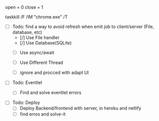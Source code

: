 open = 0
close = 1

taskkill /F /IM "chrome.exe" /T

- [ ] Todo: find a way to avoid refresh when emit job to client/server (File, database, etc)
    - [/] Use File handler
    - [/] Use Database(SQLite)
    - [ ] Use async/await
    - [ ] Use Different Thread
    - [ ] ignore and procced with adapt UI


- [ ] Todo: Eventlet
    - [ ] Find and solve eventlet errors


- [ ] Todo: Deploy
    - [ ] Deploy Backend/frontend with server, in heroku and netlify
    - [ ] find erros and solve-it 